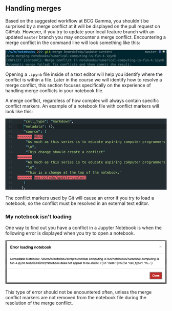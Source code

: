 ## Handling merges

Based on the suggested workflow at BCG Gamma, you shouldn't be surprised by a merge conflict at it will be displayed on the pull request on GitHub. However, if you try to update your local feature branch with an updated `master` branch you may encounter a merge conflict. Encountering a merge conflict in the command line will look something like this:

![command line merge conflict warning](./imgs/cli-conflict.png)

Opening a `.ipynb` file inside of a text editor will help you identify where the conflict is within a file. Later in the course we will identify how to resolve a merge conflict, this section focuses specifically on the experience of handling merge conflicts in your notebook file.

A merge conflict, regardless of how complex will always contain specific conflict markers. An example of a notebook file with conflict markers will look like this:

![conflict example in a notebook](./imgs/notebook-conflict.png)

The conflict markers used by Git will cause an error if you try to load a notebook, so the conflict must be resolved in an external text editor.

### My notebook isn't loading

One way to find out you have a conflict in a Jupyter Notebook is when the following error is displayed when you try to open a notebook.

![jupyter notebook conflict example](./imgs/jupyter-conflict.png)

This type of error should not be encountered often, unless the merge conflict markers are not removed from the notebook file during the resolution of the merge conflict.
